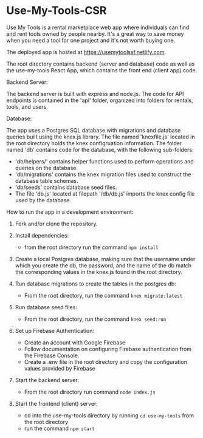 # Use-My-Tools-CSR
Use My Tools is a rental marketplace web app where individuals can find and rent tools owned by people nearby. It's a great way to save money when you need a tool for one project and it's not worth buying one.

The deployed app is hosted at https://usemytoolssf.netlify.com.

The root directory contains backend (server and database) code as well as the use-my-tools React App, which contains the front end (client app) code.

Backend Server:

The backend server is built with express and node.js. The code for API endpoints is contained in the 'api' folder, organized into folders for rentals, tools, and users.

Database:

The app uses a Postgres SQL database with migrations and database queries built using the knex.js library. The file named 'knexfile.js' located in the root directory holds the knex configruation information. The folder named 'db' contains code for the database, with the following sub-folders:

- 'db/helpers/' contains helper functions used to perform operations and queries on the database.
- 'db/migrations' contains the knex migration files used to construct the database table schemas.
- 'db/seeds' contains database seed files. 
- The file 'db.js' located at filepath '/db/db.js' imports the knex config file used by the database. 

How to run the app in a development environment:
1) Fork and/or clone the repository.

2) Install dependencies:
    - from the root directory run the command `npm install`

3) Create a local Postgres database, making sure that the username under which you create the db, the password, and the name of the db match the corresponding values in the knex.js found in the root directory.

4) Run database migrations to create the tables in the postgres db:
    - From the root directory, run the command `knex migrate:latest`

5) Run database seed files:
    - From the root directory, run the command `knex seed:run`

6)  Set up Firebase Authentication:
    - Create an account with Google Firebase
    - Follow documentation on configuring Firebase authentication from the Firebase Console. 
    - Create a .env file in the root directory and copy the configuration values provided by Firebase

7) Start the backend server:
    - From the root directory run command `node index.js`

8) Start the frontend (client) server:
    - cd into the use-my-tools directory by running `cd use-my-tools` from the root directory
    - run the command `npm start`


